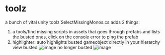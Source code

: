 # toolz
a bunch of vital unity toolz
SelectMissingMonos.cs adds 2 things:
1. a tools/find missing scripts in assets that goes through prefabs and lists the busted ones, click on the console error to ping the prefab
2. highlighter: auto highlights busted  gameobject directly in your hierarchy view
busted
![image](https://github.com/user-attachments/assets/99bb90cc-4b6b-4675-8da1-bbd8ce1b433d)
no longer busted
![image](https://github.com/user-attachments/assets/48708834-570d-4706-aeee-e3e4ab48738c)
